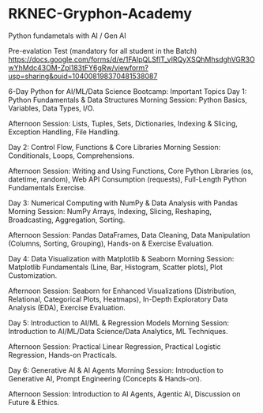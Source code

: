 # RKNEC-Gryphon-Academy
Python fundametals with AI / Gen AI

Pre-evalation Test (mandatory for all student in the Batch)
https://docs.google.com/forms/d/e/1FAIpQLSflT_vIRQyXSQhMhsdghVGR3OwYhMdc43OM-Zpl183tFY6gRw/viewform?usp=sharing&ouid=104008198370481538087


6-Day Python for AI/ML/Data Science Bootcamp: Important Topics
Day 1: Python Fundamentals & Data Structures
Morning Session: Python Basics, Variables, Data Types, I/O.

Afternoon Session: Lists, Tuples, Sets, Dictionaries, Indexing & Slicing, Exception Handling, File Handling.

Day 2: Control Flow, Functions & Core Libraries
Morning Session: Conditionals, Loops, Comprehensions.

Afternoon Session: Writing and Using Functions, Core Python Libraries (os, datetime, random), Web API Consumption (requests), Full-Length Python Fundamentals Exercise.

Day 3: Numerical Computing with NumPy & Data Analysis with Pandas
Morning Session: NumPy Arrays, Indexing, Slicing, Reshaping, Broadcasting, Aggregation, Sorting.

Afternoon Session: Pandas DataFrames, Data Cleaning, Data Manipulation (Columns, Sorting, Grouping), Hands-on & Exercise Evaluation.

Day 4: Data Visualization with Matplotlib & Seaborn
Morning Session: Matplotlib Fundamentals (Line, Bar, Histogram, Scatter plots), Plot Customization.

Afternoon Session: Seaborn for Enhanced Visualizations (Distribution, Relational, Categorical Plots, Heatmaps), In-Depth Exploratory Data Analysis (EDA), Exercise Evaluation.

Day 5: Introduction to AI/ML & Regression Models
Morning Session: Introduction to AI/ML/Data Science/Data Analytics, ML Techniques.

Afternoon Session: Practical Linear Regression, Practical Logistic Regression, Hands-on Practicals.

Day 6: Generative AI & AI Agents
Morning Session: Introduction to Generative AI, Prompt Engineering (Concepts & Hands-on).

Afternoon Session: Introduction to AI Agents, Agentic AI, Discussion on Future & Ethics.
